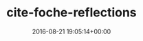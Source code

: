 ---
title:		"cite-foche-reflections"
type:		"upload"
description:		"TBC"
date:		"2016-08-21 19:05:14+00:00"
album:		"abandoned"
filename:		"cite-foche-reflections.md"
series:		""
cl_public_id:		"abandoned/cite-foche-reflections"
cl_version:		1497000103
format:		"tiff"
bytes:		6670160
width:		2560
height:		1440
exposure_mode:		"Auto"
program:		"Aperture-priority AE"
aperture:		"4.5"
focal_length:		"60.0 mm"
iso:		"1250"
shutter_speed:		"1/80"
metering:		"Spot"
flash:		"Off, Did not fire"
white_balance:		"Custom"
colour_temp:		"5000"
has_crop:		"false"
orientation:		"Horizontal (normal)"
camera_model:		"NIKON D800"
lens_info:		"24-70mm f/2.8"
artist:		"No artist info"
x_resolution:		"300"
y_resolution:		"300"
---